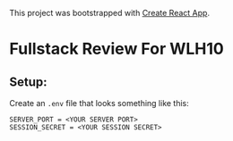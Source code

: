 This project was bootstrapped with [Create React App](https://github.com/facebook/create-react-app).

# Fullstack Review For WLH10

## Setup:

Create an `.env` file that looks something like this:

```
SERVER_PORT = <YOUR SERVER PORT>
SESSION_SECRET = <YOUR SESSION SECRET>
```